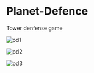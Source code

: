 # Planet-Defence

Tower denfense game

![pd1](https://user-images.githubusercontent.com/82329995/114314555-3bdfe400-9b36-11eb-9086-b0a075dddab8.png)

![pd2](https://user-images.githubusercontent.com/82329995/114314557-3e423e00-9b36-11eb-86b4-532ce0ded906.png)

![pd3](https://user-images.githubusercontent.com/82329995/114314558-40a49800-9b36-11eb-98a7-4222af2ca1ad.png)
